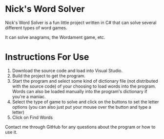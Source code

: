 Nick's Word Solver
==============
Nick's Word Solver is a fun little project written in C# that can solve several different types of word games.

It can solve anagrams, the Wordament game, etc. 

Instructions For Use
==============
1. Download the source code and load into Visual Studio. 
2. Build the project to get the program.
3. Start the program and select some kind of dictionary file (not distributed with the source code) of your choosing to load words into the program. Words can also be loaded manually into the program's dictionary if you're a maniac.
4. Select the type of game to solve and click on the buttons to set the letter options (you can also just put your mouse over the button and type a letter)
5. Click on Find Words

Contact me through GitHub for any questions about the program or how to use it.